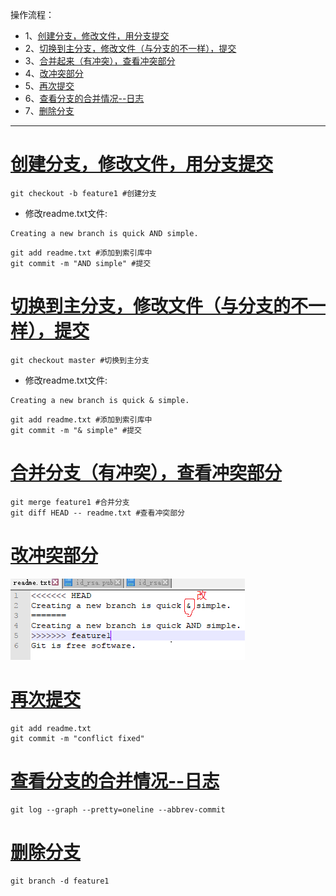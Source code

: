 操作流程：
- 1、[创建分支，修改文件，用分支提交](#git-01)
- 2、[切换到主分支，修改文件（与分支的不一样），提交](#git-02)
- 3、[合并起来（有冲突），查看冲突部分](#git-03)
- 4、[改冲突部分](#git-04)
- 5、[再次提交](#git-05)
- 6、[查看分支的合并情况--日志](#git-06)
- 7、[删除分支](#git-07)

----------

# <a name="git-01" href="#" >创建分支，修改文件，用分支提交</a>

```shell
git checkout -b feature1 #创建分支
```

- 修改readme.txt文件:

```shell
Creating a new branch is quick AND simple.
```

```shell
git add readme.txt #添加到索引库中
git commit -m "AND simple" #提交
```

# <a name="git-02" href="#" >切换到主分支，修改文件（与分支的不一样），提交</a>

```shell
git checkout master #切换到主分支
```

- 修改readme.txt文件:

```shell
Creating a new branch is quick & simple.
```

```shell
git add readme.txt #添加到索引库中
git commit -m "& simple" #提交
```
# <a name="git-03" href="#" >合并分支（有冲突），查看冲突部分</a>

```shell
git merge feature1 #合并分支
git diff HEAD -- readme.txt #查看冲突部分
```
# <a name="git-04" href="#" >改冲突部分</a>

![](image/12-1.png)

# <a name="git-05" href="#" >再次提交</a>

```shell
git add readme.txt
git commit -m "conflict fixed"
```
# <a name="git-06" href="#" >查看分支的合并情况--日志</a>

```shell
git log --graph --pretty=oneline --abbrev-commit
```

# <a name="git-07" href="#" >删除分支</a>

```shell
git branch -d feature1
```